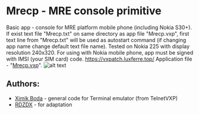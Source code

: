 # Mrecp - MRE console primitive
Basic app - console for MRE platform mobile phone (including Nokia S30+). If exist text file "Mrecp.txt" on same directory as app file "Mrecp.vxp",
first text line  from "Mrecp.txt" will be used as autostart command (if changing app name change default text file name). Tested on Nokia 225 with display resolution 240x320. 
For using with Nokia mobile phone, app must be signed with IMSI (your SIM card) code.
https://vxpatch.luxferre.top/
Application file - "[Mrecp.vxp](https://github.com/RDZDX/mrecp/blob/main/Mrecp.vxp?raw=true)".
![alt text](https://rdzdx.github.io/mrecp/picture.jpg)

## Authors:
- [Ximik Boda](https://github.com/XimikBoda) - general code for Terminal emulator (from TelnetVXP)
- [RDZDX](https://github.com/RDZDX) - for adaptation
